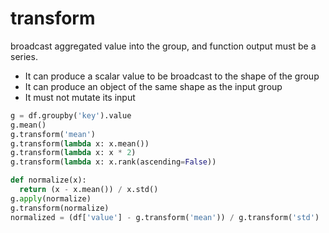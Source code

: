 # transform

broadcast aggregated value into the group, and function output must be a series.
  * It can produce a scalar value to be broadcast to the shape of the group
  * It can produce an object of the same shape as the input group
  * It must not mutate its input

```python
g = df.groupby('key').value
g.mean()
g.transform('mean')
g.transform(lambda x: x.mean())
g.transform(lambda x: x * 2)
g.transform(lambda x: x.rank(ascending=False))

def normalize(x):
  return (x - x.mean()) / x.std()
g.apply(normalize)
g.transform(normalize)
normalized = (df['value'] - g.transform('mean')) / g.transform('std')
```
